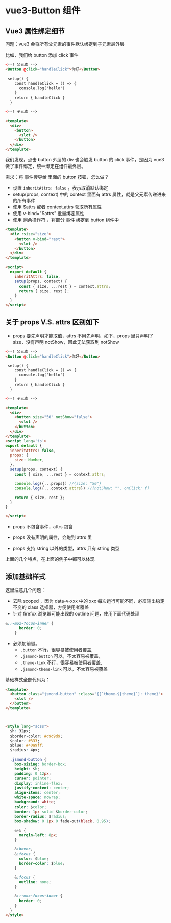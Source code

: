 # vue3-Button 组件

## Vue3 属性绑定细节

问题：vue3 会将所有父元素的事件默认绑定到子元素最外层

比如，我们给 button 添加  click 事件

```html
<--! 父元素 -->
<Button @click="handleClick">你好</Button>

 setup() {
    const handleClick = () => {
      console.log('hello')
    }
    return { handleClick }
  }

<--! 子元素 -->

<template>
  <div>
    <button>
      <slot />
    </button>
  </div>
</template>

```

我们发现，点击 button 外层的 div 也会触发 button 的 click 事件，是因为 vue3 做了事件绑定，统一绑定在组件最外层。

需求：将 事件传导给 里面的 button 按钮，怎么做？

- 设置 `inheritAttrs: false` ，表示取消默认绑定
- setup(props, context) 中的 context 里面有 attrs 属性，就是父元素传递进来的所有事件
- 使用 $attrs 或者 context.attrs 获取所有属性
- 使用 v-bind="$attrs" 批量绑定属性
- 使用 剩余操作符 ，将部分 事件 绑定到 button 组件中



```html
<template>
  <div :size="size">
    <button v-bind="rest">
      <slot />
    </button>
  </div>
</template>

<script>
  export default {
    inheritAttrs: false,
    setup(props, context) {
      const { size, ...rest } = context.attrs;
      return { size, rest };
    }
  }
</script>

```


## 关于 props V.S. attrs 区别如下

- props 要先声明才能取值，attrs 不用先声明，如下，props 里只声明了 size，没有声明 notShow，因此无法获取到 notShow

```html
<--! 父元素 -->
<Button @click="handleClick">你好</Button>

 setup() {
    const handleClick = () => {
      console.log('hello')
    }
    return { handleClick }
  }

<--! 子元素 -->

<template>
  <div>
    <button size="50" notShow="false">
      <slot />
    </button>
  </div>
</template>
<script lang='ts'>
export default {
  inheritAttrs: false,
  props: {
    size: Number,
  },
  setup(props, context) {
    const { size, ...rest } = context.attrs;

    console.log({...props}) //{size: "50"}
    console.log({...context.attrs}) //{notShow: "", onClick: f}

    return { size, rest };
  }
}

</script>
```

- props 不包含事件，attrs 包含

- props 没有声明的属性，会跑到 attrs 里

- props 支持 string 以外的类型，attrs 只有 string 类型

上面的几个特点，在上面的例子中都可以体现

## 添加基础样式

这里注意几个问题：

- 去除 scoped ，因为 data-v-xxx 中的 xxx 每次运行可能不同，必须输出稳定不变的 class 选择器，方便使用者覆盖
- 针对 firefox 浏览器可能出现的 outline 问题，使用下面代码处理

```css
&::-moz-focus-inner {
      border: 0;
    }
```
- 必须加前缀。
  - `.button` 不行，很容易被使用者覆盖,
  - `.jsmond-button` 可以，不太容易被覆盖, 
  - `.theme-link` 不行，很容易被使用者覆盖,
  - `.jsmond-theme-link` 可以，不太容易被覆盖


基础样式全部代码为：

```html
<template>
  <button class="jsmond-button" :class="{[`theme-${theme}`]: theme}">
    <slot />
  </button>
</template>



<style lang="scss">
  $h: 32px;
  $border-color: #d9d9d9;
  $color: #333;
  $blue: #40a9ff;
  $radius: 4px;

  .jsmond-button {
    box-sizing: border-box;
    height: $h;
    padding: 0 12px;
    cursor: pointer;
    display: inline-flex;
    justify-content: center;
    align-items: center;
    white-space: nowrap;
    background: white;
    color: $color;
    border: 1px solid $border-color;
    border-radius: $radius;
    box-shadow: 0 1px 0 fade-out(black, 0.95);

    &+& {
      margin-left: 8px;
    }

    &:hover,
    &:focus {
      color: $blue;
      border-color: $blue;
    }

    &:focus {
      outline: none;
    }

    &::-moz-focus-inner {
      border: 0;
    }
  }
</style>
```
